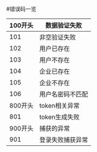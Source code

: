 #错误码一览


| 100开头 | 数据验证失败 |
| --- | --- |
| 101 | 非空验证失败 |
| 102 | 用户已存在 |
| 103 | 用户不存在 |
| 104 | 企业已存在 |
| 105 | 企业不存在 |
| 106 | 用户名密码不匹配 |
| 800开头 | token相关异常 |
| 801 | token生成失败 |
| 900开头 | 捕获的异常 |
| 901 | 登录失败捕获异常 |


